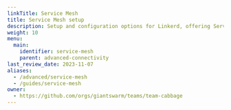 ```yaml
---
linkTitle: Service Mesh
title: Service Mesh setup
description: Setup and configuration options for Linkerd, offering Service Mesh capabilities to your users.
weight: 10
menu:
  main:
    identifier: service-mesh
    parent: advanced-connectivity
last_review_date: 2023-11-07
aliases:
  - /advanced/service-mesh
  - /guides/service-mesh
owner:
  - https://github.com/orgs/giantswarm/teams/team-cabbage
---
```

